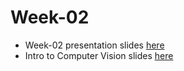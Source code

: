 # Week-02

* Week-02 presentation slides [here](https://docs.google.com/presentation/d/1cCjjEgUiecq5FaaC05DfWZSvwmy9yAHL4VvDgVV6jDg/edit?usp=sharing)
* Intro to Computer Vision slides [here](https://drive.google.com/file/d/1vVUfr_s294uAtDKsR80rI7zmG9DaojYR/view?usp=sharing)
